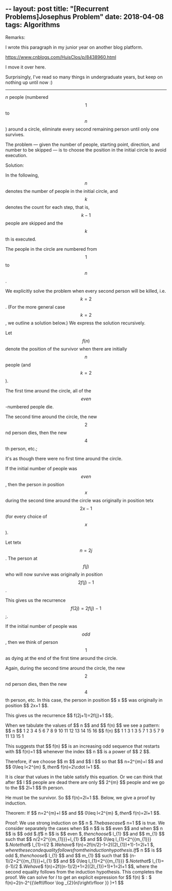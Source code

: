 --
layout: post
title: "[Recurrent Problems]Josephus Problem"
date: 2018-04-08
tags: Algorithms
---


Remarks:

I wrote this paragraph in my junior year on another blog platform.

<https://www.cnblogs.com/HuisClos/p/8438960.html> 

I move it over here.

Surprisingly, I've read so many things in undergraduate years, but keep on nothing up until now :)

------


$n$ people (numbered  $$ 1 $$  to  $$ n $$ ) around a circle, eliminate every second remaining person until only one survives.

The problem — given the number of people, starting point, direction, and number to be skipped — is to choose the position in the initial circle to avoid execution.

Solution:

In the following,  $$ n $$  denotes the number of people in the initial circle, and  $$ k $$  denotes the count for each step, that is,  $$ k-1 $$  people are skipped and the  $$ k $$  th is executed.

The people in the circle are numbered from  $$ 1 $$  to  $$ n $$ .

We explicitly solve the problem when every second person will be killed, i.e.  $$ k=2 $$ . (For the more general case  $$ k=2 $$ , we outline a solution below.) We express the solution recursively.

Let  $$ f(n) $$  denote the position of the survivor when there are initially  $$ n $$  people (and  $$ k=2 $$ ).

The first time around the circle, all of the $$ even $$  -numbered people die.

The second time around the circle, the new  $$ 2 $$  nd person dies, then the new  $$ 4 $$  th person, etc.;

it's as though there were no first time around the circle.

 
If the initial number of people was  $$ even $$ , then the person in position  $$ x $$  during the second time around the circle was originally in position tetx $$ 2x-1 $$  (for every choice of  $$ x $$ ).

Let tetx $$ n=2j $$ . The person at  $$ f(j) $$  who will now survive was originally in position  $$ 2f(j)-1 $$ .

This gives us the recurrence  $$ f(2j)=2f(j)-1 $$ ;.

If the initial number of people was  $$ odd $$ , then we think of person  $$ 1 $$  as dying at the end of the first time around the circle.

Again, during the second time around the circle, the new  $$ 2 $$  nd person dies, then the new  $$ 4 $$  th person, etc. In this case, the person in position \$$ x $$ was originally in position \$$ 2x+1 $$.

This gives us the recurrence \$$ f(2j+1)=2f(j)+1 $$;.

When we tabulate the values of \$$ n $$ and \$$ f(n) $$ we see a pattern:
\$$ n $$	1	2	3	4	5	6	7	8	9	10	11	12	13	14	15	16
\$$ f(n) $$	1	1	3	1	3	5	7	1	3	5	7	9	11	13	15	1

This suggests that \$$ f(n) $$ is an increasing odd sequence that restarts with \$$ f(n)=1 $$ whenever the index \$$ n $$ is a power of \$$ 2 $$.

Therefore, if we choose \$$ m $$ and \$$ l $$ so that \$$ n=2^{m}+l $$ and \$$ 0\leq l<2^{m} $$, then \$$ f(n)=2\cdot l+1 $$.

It is clear that values in the table satisfy this equation. Or we can think that after \$$ l $$ people are dead there are only \$$ 2^{m} $$ people and we go to the \$$ 2l+1 $$ th person.

He must be the survivor. So \$$ f(n)=2l+1 $$. Below, we give a proof by induction.

Theorem: If \$$ n=2^{m}+l $$ and \$$ 0\leq l<2^{m} $$, then \$$ f(n)=2l+1 $$.

Proof: We use strong induction on \$$ n $$.
      The base case \$$ n=1 $$ is true.
      We consider separately the cases when \$$ n $$ is \$$ even $$ and when \$$ n $$ is \$$ odd $$.
      If \$$ n $$ is \$$ even $$, then choose \$$ l_{1} $$ and \$$ m_{1} $$ such that \$$ n/2=2^{{m_{1}}}+l_{1} $$ and \$$ 0\leq l_{1}<2^{{m_{1}}} $$. Note that \$$ l_{1}=l/2 $$.
      We have \$$ f(n)=2f(n/2)-1=2((2l_{1})+1)-1=2l+1 $$, where the second equality follows from the induction hypothesis.
      If \$$ n $$ is \$$ odd $$, then choose \$$ l_{1} $$ and \$$ m_{1} $$ such that \$$ (n-1)/2=2^{{m_{1}}}+l_{1} $$ and \$$ 0\leq l_{1}<2^{{m_{1}}} $$. Note that \$$ l_{1}=(l-1)/2 $$.
      We have \$$ f(n)=2f((n-1)/2)+1=2((2l_{1})+1)+1=2l+1 $$, where the second equality follows from the induction hypothesis.
      This completes the proof.
      We can solve for $l$ to get an explicit expression for \$$ f(n) $$:
      \$$ f(n)=2(n-2^{{\left\lfloor \log _{2}(n)\right\rfloor }} )+1 $$